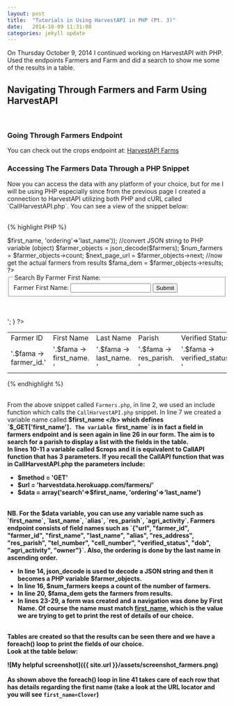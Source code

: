 ```yaml
---
layout: post
title:  "Tutorials in Using HarvestAPI in PHP (Pt. 3)"
date:   2014-10-09 11:31:00
categories: jekyll update
---
```


On Thursday October 9, 2014 I continued working on HarvestAPI with PHP. Used the endpoints Farmers and Farm 
and did a search to show me some of the results in a table. <br/>

<h2> <b> Navigating Through Farmers and Farm Using HarvestAPI </b> </h2> 
<br/>

<h3> <b> Going Through Farmers Endpoint </b> </h3>
You can check out the crops endpoint at: <a href="http://harvestdata.herokuapp.com/farmers/"> HarvestAPI Farms </a>

<h3> <b> Accessing The Farmers Data Through a PHP Snippet </b> </h3> 
Now you can access the data with any platform of your choice, but for me I will be using PHP especially since
from the previous page I created a connection to HarvestAPI utilizing both PHP and cURL called `CallHarvestAPI.php`. 
You can see a view of the snippet below: 
<br/><br/>

{% highlight PHP %}
<?php
	include("CallHarvestAPI.php");
		
	/*---------------------------------------------------------------------------------------*/
	/*---------------------------------- Farmer Details -------------------------------------*/
	/*---------------------------------------------------------------------------------------*/
	$first_name = $_GET['first_name'];

	//call farmers resource to return string
	$farmers = CallAPI('GET', 'harvestdata.herokuapp.com/farmers/', 
							array('search'=>$first_name, 'ordering'=>'last_name'));
		
	//convert JSON string to PHP variable (object)
	$farmer_objects = json_decode($farmers);

	$num_farmers = $farmer_objects->count;
	$next_page_url  = $farmer_objects->next;
		
	//now get the actual farmers from results
	$fama_dem = $farmer_objects->results;		
?>
		
<form action="farmers.php" method="get">
	<fieldset>
		<legend> Search By Farmer First Name: </legend>	
		Farmer First Name: <input type="text" name = "first_name"/> <input type="submit"/>		
	</fieldset>
</form>
<br />
<br />	
<table>
	<tr>
		<td> Farmer ID </td>	
		<td> First Name </td>
		<td> Last Name </td>
		<td> Parish </td>
		<td> Verified Status </td>			
	</tr>			
			
<?php
	foreach ($fama_dem as $fama) {
		echo '<tr>
					<td>'.$fama -> farmer_id.'</td>
					<td>'.$fama -> first_name. '</td>
					<td>'.$fama -> last_name. '</td>
					<td>'.$fama -> res_parish. '</td>
					<td>'.$fama -> verified_status. '</td>
				</tr>';
	}
?>
</table>
{% endhighlight %}
<br/><br/>

From the above snippet called `Farmers.php`, in line 2, we used an include function which calls the `CallHarvestAPI.php` snippet. 
In line 7 we created a variable name called <b> $first_name </b> which defines `$_GET['first_name']`. The variable `first_name` 
is in fact a field in farmers endpoint and is seen again in line 26 in our form. The aim is to search for a parish to display a 
list with the fields in the table. 
<br/>
In lines 10-11 a variable called $crops and it is equivalent to CallAPI function that has 3 parameters. If you recall the CallAPI 
function that was in CallHarvestAPI.php the parameters include:
<ul>
	<li> $method = 'GET' </li>
	<li> $url = 'harvestdata.herokuapp.com/farmers/'</li>
	<li> $data = array('search'=>$first_name, 'ordering'=>'last_name') </li>
</ul>
<br/>
NB. For the $data variable, you can use any variable name such as `first_name`, `last_name`, `alias`, `res_parish`, `agri_activity`.
Farmers endpoint consists of field names such as `{"url", "farmer_id", "farmer_id", "first_name", "last_name", "alias", 
"res_address", "res_parish", "tel_number", "cell_number", "verified_status", "dob", "agri_activity", "owner"}`. Also, the ordering 
is done by the last name in ascending order.

<ul>
	<li> 
		In line 14, json_decode is used to decode a JSON string and then it becomes a PHP variable  <b>$farmer_objects</b>. 
	</li>
	<li> 
		In line 16, <b>$num_farmers</b> keeps a count of the number of farmers. 
	</li>
	<li> 
		In line 20, <b> $fama_dem </b> gets the farmers from results.	
	</li>
	<li>
		In lines 23-29, a form was created and a navigation was done by First Name. Of course the name must match 
		<b><u>first_name</u></b>, which is the value we are trying to get to print the rest of details of our choice. 
	</li>
</ul>
<br/>
Tables are created so that the results can be seen there and we have a foreach() loop to print the fields of our choice.<br />
Look at the table below: <br/>

![My helpful screenshot]({{ site.url }}/assets/screenshot_farmers.png)
<br/><br/>
As shown above the foreach() loop in line 41 takes care of each row that has details regarding the first name (take a look at 
the URL locator and you will see `first_name=Clover`)